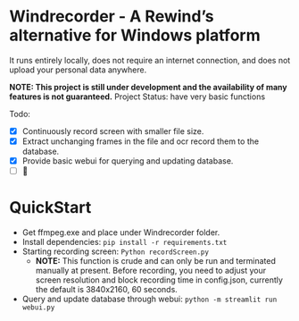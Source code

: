# Windrecorder - A Rewind’s alternative for Windows platform
It runs entirely locally, does not require an internet connection, and does not upload your personal data anywhere.

**NOTE: This project is still under development and the availability of many features is not guaranteed.**
Project Status: have very basic functions


Todo:
- [x] Continuously record screen with smaller file size.
- [x] Extract unchanging frames in the file and ocr record them to the database.
- [x] Provide basic webui for querying and updating database.
- [ ] 🤔

# QuickStart
- Get ffmpeg.exe and place under Windrecorder folder.
- Install dependencies: `pip install -r requirements.txt`
- Starting recording screen: `Python recordScreen.py`
  - **NOTE:** This function is crude and can only be run and terminated manually at present. Before recording, you need to adjust your screen resolution and block recording time in config.json, currently the default is 3840x2160, 60 seconds.
- Query and update database through webui: `python -m streamlit run webui.py`
